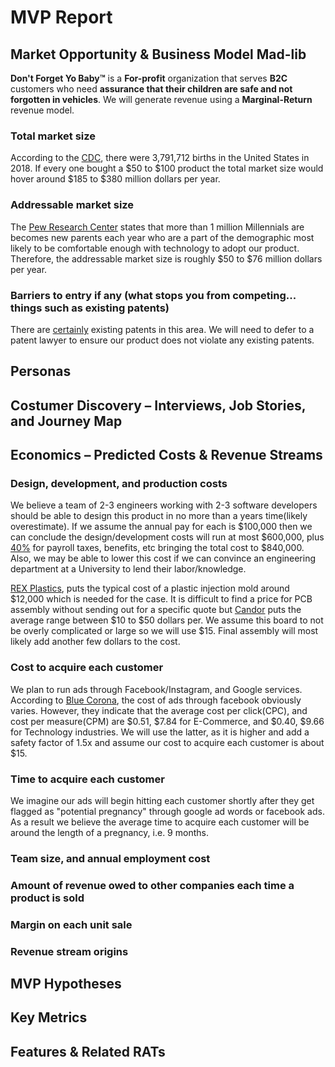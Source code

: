 # MVP Report

## Market Opportunity & Business Model Mad-lib

**Don't Forget Yo Baby™** is a **For-profit** organization that serves **B2C** customers who need **assurance that their children are safe and not forgotten in vehicles**. We will generate revenue using a **Marginal-Return** revenue model.

### Total market size

According to the [CDC](https://www.cdc.gov/nchs/fastats/births.htm), there were 3,791,712 births in the United States in 2018. If every one bought a $50 to $100 product the total market size would hover around $185 to $380 million dollars per year.

### Addressable market size

The [Pew Research Center](https://www.pewresearch.org/fact-tank/2018/05/04/more-than-a-million-millennials-are-becoming-moms-each-year/) states that more than 1 million Millennials are becomes new parents each year who are a part of the demographic most likely to be comfortable enough with technology to adopt our product. Therefore, the addressable market size is roughly $50 to $76 million dollars per year.

### Barriers to entry if any (what stops you from competing... things such as existing patents)

There are [certainly](https://patents.google.com/?q=child+car+alarm&oq=child+car+alarm) existing patents in this area. We will need to defer to a patent lawyer to ensure our product does not violate any existing patents.

## Personas

## Costumer Discovery – Interviews, Job Stories, and Journey Map

## Economics – Predicted Costs & Revenue Streams

### Design, development, and production costs

We believe a team of 2-3 engineers working with 2-3 software developers should be able to design this product in no more than a years time(likely overestimate). If we assume the annual pay for each is $100,000 then we can conclude the design/development costs will run at most $600,000, plus [40%](https://www.sba.gov/blog/how-much-does-employee-cost-you) for payroll taxes, benefits, etc bringing the total cost to $840,000. Also, we may be able to lower this cost if we can convince an engineering department at a University to lend their labor/knowledge. 

[REX Plastics](https://rexplastics.com/plastic-injection-molds/how-much-do-plastic-injection-molds-cost), puts the typical cost of a plastic injection mold around $12,000 which is needed for the case. It is difficult to find a price for PCB assembly without sending out for a specific quote but [Candor](https://www.candorind.com/how-much-does-pcb-assembly-cost/) puts the average range between $10 to $50 dollars per. We assume this board to not be overly complicated or large so we will use $15. Final assembly will most likely add another few dollars to the cost.

### Cost to acquire each customer

We plan to run ads through Facebook/Instagram, and Google services. According to [Blue Corona](https://www.bluecorona.com/blog/how-much-facebook-advertising-costs/), the cost of ads through facebook obviously varies. However, they indicate that the average cost per click(CPC), and cost per measure(CPM) are $0.51, $7.84 for E-Commerce, and $0.40, $9.66 for Technology industries. We will use the latter, as it is higher and add a safety factor of 1.5x and assume our cost to acquire each customer is about $15.

### Time to acquire each customer

We imagine our ads will begin hitting each customer shortly after they get flagged as "potential pregnancy" through google ad words or facebook ads. As a result we believe the average time to acquire each customer will be around the length of a pregnancy, i.e. 9 months.

### Team size, and annual employment cost

### Amount of revenue owed to other companies each time a product is sold

### Margin on each unit sale

### Revenue stream origins

## MVP Hypotheses

## Key Metrics

## Features & Related RATs

